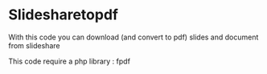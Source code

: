 # Slidesharetopdf

With this code you can download (and convert to pdf) slides and document from slideshare

This code require a php library : fpdf
